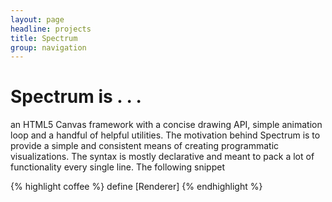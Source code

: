 ```yaml
---
layout: page
headline: projects
title: Spectrum
group: navigation
---
```


# Spectrum is . . .

an HTML5 Canvas framework with a concise drawing API, simple animation loop and a handful of helpful utilities. The motivation behind Spectrum is to provide a simple and consistent means of creating programmatic visualizations. The syntax is mostly declarative and meant to pack a lot of functionality every single line. The following snippet

{% highlight coffee %}
define [Renderer]
{% endhighlight %}
